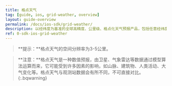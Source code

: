 ```yaml
---
title: 格点天气
tag: [guide, ios, grid-weather, overview]
layout: guide-overview
permalink: /docs/ios-sdk/grid-weather/
description: 以经纬度为基准的全球高精度、公里级、格点化天气预报产品，包括任意经纬度的实时天气和天气预报。
ref: 0-sdk-ios-grid-weather
---
```


> **提示：**格点天气的空间分辨率为3-5公里。

> **注意：**格点天气是一种数值预报，由卫星、气象雷达等数据通过模型算法运算而来，它可能受到许多因素的影响，如山脉、建筑物、人类活动、大气变化等。格点天气与观测站数据会有所不同，不可直接对比。
{:.bqwarning}


